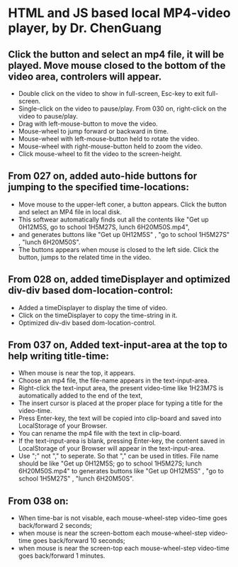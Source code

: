 # HTML and JS based local MP4-video player, by Dr. ChenGuang
## Click the button and select an mp4 file, it will be played. Move mouse closed to the bottom of the video area, controlers will appear.
- Double click on the video to show in full-screen, Esc-key to exit full-screen.
- Single-click on the video to pause/play. From 030 on, right-click on the video to pause/play.
- Drag with left-mouse-button to move the video.
- Mouse-wheel to jump forward or backward in time.
- Mouse-wheel with left-mouse-button held to rotate the video.
- Mouse-wheel with right-mouse-button held to zoom the video.
- Click mouse-wheel to fit the video to the screen-height.
## From 027 on, added auto-hide buttons for jumping to the specified time-locations:
- Move mouse to the upper-left coner, a button appears. Click the button and select an MP4 file in local disk. 
- This softwear automatically finds out all the contents like "Get up 0H12M5S, go to school 1H5M27S, lunch 6H20M50S.mp4", 
- and generates buttons like "Get up 0H12M5S" , "go to school 1H5M27S" , "lunch 6H20M50S". 
- The buttons appears when mouse is closed to the left side. Click the button, jumps to the related time in the video.
## From 028 on, added timeDisplayer and optimized div-div based dom-location-control:
- Added a timeDisplayer to display the time of video. 
- Click on the timeDisplayer to copy the time-string in it. 
- Optimized div-div based dom-location-control.
## From 037 on, Added text-input-area at the top to help writing title-time: 
- When mouse is near the top, it appears. 
- Choose an mp4 file, the file-name appears in the text-input-area. 
- Right-click the text-input area, the present video-time like 1H23M7S is automatically added to the end of the text, 
- The insert cursor is placed at the proper place for typing a title for the video-time. 
- Press Enter-key, the text will be copied into clip-board and saved into LocalStorage of your Browser. 
- You can rename the mp4 file with the text in clip-board. 
- If the text-input-area is blank, pressing Enter-key, the content saved in LocalStorage of your Browser will appear in the text-input-area.
- Use ";" not "," to seperate. So that "," can be used in titles. File name should be like "Get up 0H12M5S; go to school 1H5M27S; lunch 6H20M50S.mp4" to generates buttons like "Get up 0H12M5S" , "go to school 1H5M27S" , "lunch 6H20M50S".
## From 038 on: 
- When time-bar is not visable, each mouse-wheel-step video-time goes back/forward 2 seconds; 
- when mouse is near the screen-bottom each mouse-wheel-step video-time goes back/forward 10 seconds; 
- when mouse is near the screen-top each mouse-wheel-step video-time goes back/forward 1 minutes.
